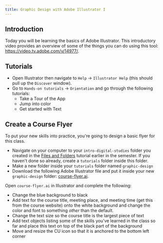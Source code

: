 ```yaml
---
title: Graphic Design with Adobe Illustrator I
---
```


## Introduction

Today you will be learning the basics of Adobe Illustrator. This introductory video provides an overview of some of the things you can do using this tool: <https://video.tv.adobe.com/v/14977/>.

## Tutorials

- Open Illustrator then navigate to `Help` -> `Illustrator Help` (this should pull up the `Discover` window). 
- Go to `Hands-on tutorials` -> `Orientation` and go through the following tutorials:
	- Take a Tour of the App
	- Jump into color
	- Get started with Text

## Create a Course Flyer

To put your new skills into practice, you're going to design a basic flyer for this class. 

- Navigate on your computer to your `intro-digital-studies` folder you created in the [Files and Folders]({{site.baseurl}}modules/files-folders/) tutorial earlier in the semester. If you haven't done so already, create a `tutorials` folder inside this folder.
- Make a new folder inside your `tutorials` folder named `graphic-design`
- Download the following Adobe Illustrator file and put it inside your new `graphic-design` folder: [course-flyer.ai]({{site.baseurl}}/modules/course-flyer.ai).

Open `course-flyer.ai` in Illustrator and complete the following:

* Change the blue background to black
* Add text for the course title, meeting place, and meeting time (get this from the course website) onto the white background and change the color and font to something *other* than the default.
* Change the text size so the course title is the largest piece of text
* Add text objects listing some of the skills you've learned in the class so far and place this text on top of the black part of the background
* Move and resize the CU icon so that it is anchored to the bottom left corner
